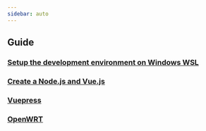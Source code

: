 ```yaml
---
sidebar: auto
---
```


## Guide

### [Setup the development environment on Windows WSL](/windows-wsl/)

### [Create a Node.js and Vue.js](/node-vue/)

### [Vuepress](/vuepress/)

### [OpenWRT](/openwrt/)

